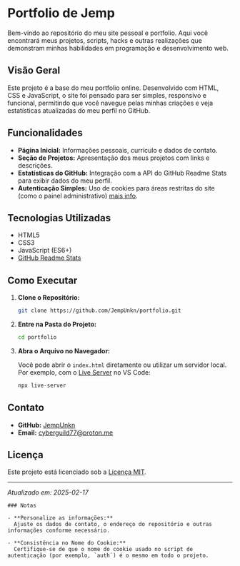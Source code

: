 # Portfolio de Jemp

Bem-vindo ao repositório do meu site pessoal e portfolio. Aqui você encontrará meus projetos, scripts, hacks e outras realizações que demonstram minhas habilidades em programação e desenvolvimento web.

## Visão Geral

Este projeto é a base do meu portfolio online. Desenvolvido com HTML, CSS e JavaScript, o site foi pensado para ser simples, responsivo e funcional, permitindo que você navegue pelas minhas criações e veja estatísticas atualizadas do meu perfil no GitHub.

## Funcionalidades

- **Página Inicial:** Informações pessoais, currículo e dados de contato.
- **Seção de Projetos:** Apresentação dos meus projetos com links e descrições.
- **Estatísticas do GitHub:** Integração com a API do GitHub Readme Stats para exibir dados do meu perfil.
- **Autenticação Simples:** Uso de cookies para áreas restritas do site (como o painel administrativo) [mais info](#contato).

## Tecnologias Utilizadas

- HTML5
- CSS3
- JavaScript (ES6+)
- [GitHub Readme Stats](https://github.com/anuraghazra/github-readme-stats)

## Como Executar

1. **Clone o Repositório:**

   ```bash
   git clone https://github.com/JempUnkn/portfolio.git
   ```

2. **Entre na Pasta do Projeto:**

   ```bash
   cd portfolio
   ```

3. **Abra o Arquivo no Navegador:**

   Você pode abrir o `index.html` diretamente ou utilizar um servidor local. Por exemplo, com o [Live Server](https://marketplace.visualstudio.com/items?itemName=ritwickdey.LiveServer) no VS Code:

   ```bash
   npx live-server
   ```

## Contato

- **GitHub:** [JempUnkn](https://github.com/JempUnkn)
- **Email:** cyberguild77@proton.me

## Licença

Este projeto está licenciado sob a [Licença MIT](LICENSE).

---

*Atualizado em: 2025-02-17*
```
### Notas

- **Personalize as informações:**  
  Ajuste os dados de contato, o endereço do repositório e outras informações conforme necessário.
  
- **Consistência no Nome do Cookie:**  
  Certifique-se de que o nome do cookie usado no script de autenticação (por exemplo, `auth`) é o mesmo em todo o projeto.
```
